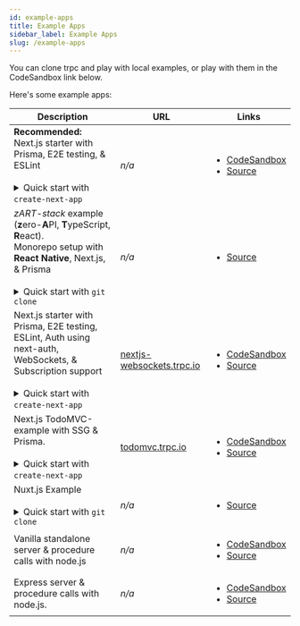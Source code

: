 ```yaml
---
id: example-apps
title: Example Apps
sidebar_label: Example Apps
slug: /example-apps
---
```


You can clone trpc and play with local examples, or play with them in the CodeSandbox link below.

Here's some example apps:

<table>
  <thead>
    <tr>
      <th>Description</th>
      <th>URL</th>
      <th>Links</th>
    </tr>
  </thead>
  <tbody>
    <tr>
      <td>
        <strong>Recommended:</strong><br/>Next.js starter with Prisma, E2E testing, &amp; ESLint
        <br/><br/>
        <details>
          <summary>Quick start with <code>create-next-app</code></summary>
          <code>npx create-next-app --example https://github.com/trpc/trpc --example-path examples/next-prisma-starter trpc-prisma-starter</code>
        </details>
      </td>
      <td><em>n/a</em></td>
      <td>
        <ul>
          <li><a href="https://codesandbox.io/s/github/trpc/trpc/tree/main/examples/next-prisma-starter?file=/src/pages/index.tsx">CodeSandbox</a></li>
          <li><a href="https://github.com/trpc/trpc/tree/main/examples/next-prisma-starter">Source</a></li>
        </ul>
      </td>
    </tr>
    <tr>
      <td>
        <em>zART-stack</em> example (<b>z</b>ero-<b>A</b>PI, <b>T</b>ypeScript, <b>R</b>eact).
        <br />
        Monorepo setup with <strong>React Native</strong>, Next.js, &amp; Prisma
        <br/><br/>
        <details>
          <summary>Quick start with <code>git clone</code></summary>
          <code>git clone git@github.com:KATT/zart.git</code>
        </details>
      </td>
      <td><em>n/a</em></td>
      <td>
        <ul>
          <li><a href="https://github.com/KATT/zART">Source</a></li>
        </ul>
      </td>
    </tr>
    <tr>
      <td>
        Next.js starter with Prisma, E2E testing, ESLint, Auth using next-auth, WebSockets, &amp; Subscription support
        <br/><br/>
        <details>
          <summary>Quick start with <code>create-next-app</code></summary>
          <code>npx create-next-app --example https://github.com/trpc/trpc --example-path examples/next-prisma-starter-websockets trpc-prisma-starter-websockets</code>
        </details>
      </td>
      <td><a href="http://nextjs-websockets.trpc.io">nextjs-websockets.trpc.io</a></td>
      <td>
        <ul>
          <li><a href="https://codesandbox.io/s/github/trpc/trpc/tree/main/examples/next-prisma-starter?file=/src/pages/index.tsx">CodeSandbox</a></li>
          <li><a href="https://github.com/trpc/trpc/tree/main/examples/next-prisma-starter-websockets">Source</a></li>
        </ul>
      </td>
    </tr>
    <tr>
      <td>
        Next.js TodoMVC-example with SSG & Prisma.
        <br/><br/>
        <details>
          <summary>Quick start with <code>create-next-app</code></summary>
          <code>npx create-next-app --example https://github.com/trpc/trpc --example-path examples/next-prisma-todomvc trpc-todo</code>
        </details>
      </td>
      <td><a href="https://todomvc.trpc.io">todomvc.trpc.io</a></td>
      <td>
        <ul>
          <li><a href="https://codesandbox.io/s/github/trpc/trpc/tree/main/examples/next-prisma-todomvc?file=/pages/%5Bfilter%5D.tsx">CodeSandbox</a></li>
          <li><a href="https://github.com/trpc/trpc/tree/main/examples/next-prisma-todomvc">Source</a></li>
        </ul>
      </td>
    </tr>
    <tr>
      <td>
        Nuxt.js Example
        <br/><br/>
        <details>
          <summary>Quick start with <code>git clone</code></summary>
          <code>git clone https://github.com/trpc/examples-nuxt trpc-nuxt && cd trpc-nuxt && yarn && yarn dev</code>
        </details>
      </td>
      <td><em>n/a</em></td>
      <td>
        <ul>
          <!-- <li><a href="https://codesandbox.io/s/github/trpc/trpc/tree/main/examples/nuxt?file=/app.vue">CodeSandbox</a></li> -->
          <li><a href="https://github.com/trpc/trpc/tree/main/examples/next-prisma-todomvc">Source</a></li>
        </ul>
      </td>
    </tr>
    <tr>
      <td>Vanilla standalone server &amp; procedure calls with node.js</td>
      <td><em>n/a</em></td>
      <td>
        <ul>
          <li><a href="https://githubbox.com/trpc/trpc/tree/main/examples/standalone-server">CodeSandbox</a></li>
          <li><a href="https://github.com/trpc/trpc/tree/main/examples/standalone-server">Source</a></li>
        </ul>
      </td>
    </tr>
    <tr>
      <td>Express server &amp; procedure calls with node.js.</td>
      <td><em>n/a</em></td>
      <td>
        <ul>
          <li><a href="https://githubbox.com/trpc/trpc/tree/main/examples/express-server">CodeSandbox</a></li>
          <li><a href="https://github.com/trpc/trpc/tree/main/examples/express-server">Source</a></li>
        </ul>
      </td>
    </tr>
  </tbody>
</table>
